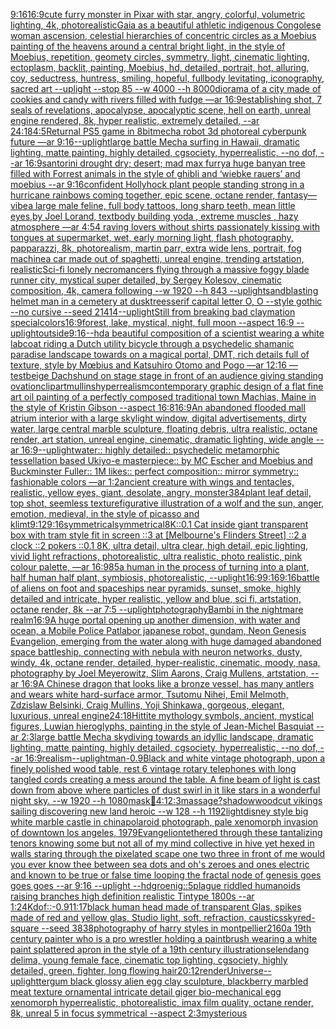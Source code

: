 [9:16](https://www.ebank.nz/aiartgenerator?category=9%3A16)[16:9](https://www.ebank.nz/aiartgenerator?category=16%3A9)[cute furry monster in Pixar with star, angry, colorful, volumetric lighting, 4k, photorealistic](https://www.ebank.nz/aiartgenerator?category=cute%20furry%20monster%20in%20Pixar%20with%20star%2C%20angry%2C%20colorful%2C%20volumetric%20lighting%2C%204k%2C%20photorealistic)[Gaia as a beautiful athletic indigenous Congolese woman ascension, celestial hierarchies of concentric circles as a Moebius painting of the heavens around a central bright light, in the style of Moebius, repetition, geomety circles, symmetry, light, cinematic lighting, ectoplasm, backlit, painting, Moebius, hd, detailed, portrait, hot, alluring, coy, seductress, huntress, smiling, hopeful, fullbody levitating, iconography, sacred art --uplight --stop 85 --w 4000 --h 8000](https://www.ebank.nz/aiartgenerator?category=Gaia%20as%20a%20beautiful%20athletic%20indigenous%20Congolese%20woman%20ascension%2C%20celestial%20hierarchies%20of%20concentric%20circles%20as%20a%20Moebius%20painting%20of%20the%20heavens%20around%20a%20central%20bright%20light%2C%20in%20the%20style%20of%20Moebius%2C%20repetition%2C%20geomety%20circles%2C%20symmetry%2C%20light%2C%20cinematic%20lighting%2C%20ectoplasm%2C%20backlit%2C%20painting%2C%20Moebius%2C%20hd%2C%20detailed%2C%20portrait%2C%20hot%2C%20alluring%2C%20coy%2C%20seductress%2C%20huntress%2C%20smiling%2C%20hopeful%2C%20fullbody%20levitating%2C%20iconography%2C%20sacred%20art%20--uplight%20--stop%2085%20--w%204000%20--h%208000)[diorama of a city made of cookies and candy with rivers filled with fudge —ar 16:9](https://www.ebank.nz/aiartgenerator?category=diorama%20of%20a%20city%20made%20of%20cookies%20and%20candy%20with%20rivers%20filled%20with%20fudge%20%E2%80%94ar%2016%3A9)[establishing shot, 7 seals of revelations,  apocalypse,  apocalyptic scene, hell on earth, unreal engine rendered,  8k, hyper realistic,  extremely detailed,  --ar 24:18](https://www.ebank.nz/aiartgenerator?category=establishing%20shot%2C%207%20seals%20of%20revelations%2C%20%20apocalypse%2C%20%20apocalyptic%20scene%2C%20hell%20on%20earth%2C%20unreal%20engine%20rendered%2C%20%208k%2C%20hyper%20realistic%2C%20%20extremely%20detailed%2C%20%20--ar%2024%3A18)[4:5](https://www.ebank.nz/aiartgenerator?category=4%3A5)[Returnal PS5 game in 8bit](https://www.ebank.nz/aiartgenerator?category=Returnal%20PS5%20game%20in%208bit)[mecha robot 3d photoreal cyberpunk future —ar 9:16](https://www.ebank.nz/aiartgenerator?category=mecha%20robot%203d%20photoreal%20cyberpunk%20future%20%E2%80%94ar%209%3A16)[--uplight](https://www.ebank.nz/aiartgenerator?category=--uplight)[large battle Mecha surfing in Hawaii, dramatic lighting, matte painting, highly detailed, cgsociety, hyperrealistic, --no dof, --ar 16:9](https://www.ebank.nz/aiartgenerator?category=large%20battle%20Mecha%20surfing%20in%20Hawaii%2C%20dramatic%20lighting%2C%20matte%20painting%2C%20highly%20detailed%2C%20cgsociety%2C%20hyperrealistic%2C%20--no%20dof%2C%20--ar%2016%3A9)[santorini drought dry; desert; mad max furry](https://www.ebank.nz/aiartgenerator?category=santorini%20drought%20dry%3B%20desert%3B%20mad%20max%20furry)[a huge banyan tree filled with Forrest animals in the style of ghibli and ‘wiebke rauers’ and moebius --ar 9:16](https://www.ebank.nz/aiartgenerator?category=a%20huge%20banyan%20tree%20filled%20with%20Forrest%20animals%20in%20the%20style%20of%20ghibli%20and%20%E2%80%98wiebke%20rauers%E2%80%99%20and%20moebius%20--ar%209%3A16)[confident Hollyhock plant people standing strong in a hurricane rainbows coming together, epic scene, octane render, fantasy](https://www.ebank.nz/aiartgenerator?category=confident%20Hollyhock%20plant%20people%20standing%20strong%20in%20a%20hurricane%20rainbows%20coming%20together%2C%20epic%20scene%2C%20octane%20render%2C%20fantasy)[—vibe](https://www.ebank.nz/aiartgenerator?category=%E2%80%94vibe)[a large male feline, full body tattoos, long sharp teeth, mean little eyes,by Joel  Lorand, text](https://www.ebank.nz/aiartgenerator?category=a%20large%20male%20feline%2C%20full%20body%20tattoos%2C%20long%20sharp%20teeth%2C%20mean%20little%20eyes%2Cby%20Joel%20%20Lorand%2C%20text)[body building yoda , extreme muscles , hazy atmosphere —ar 4:5](https://www.ebank.nz/aiartgenerator?category=body%20building%20yoda%20%2C%20extreme%20muscles%20%2C%20hazy%20atmosphere%20%E2%80%94ar%204%3A5)[4 raving lovers without shirts passionately kissing with tongues at supermarket, wet, early morning light, flash photography, papparazzi, 8k, photorealism, martin parr, extra wide lens, portrait, fog machine](https://www.ebank.nz/aiartgenerator?category=4%20raving%20lovers%20without%20shirts%20passionately%20kissing%20with%20tongues%20at%20supermarket%2C%20wet%2C%20early%20morning%20light%2C%20flash%20photography%2C%20papparazzi%2C%208k%2C%20photorealism%2C%20martin%20parr%2C%20extra%20wide%20lens%2C%20portrait%2C%20fog%20machine)[a car made out of spaghetti, unreal engine, trending artstation, realistic](https://www.ebank.nz/aiartgenerator?category=a%20car%20made%20out%20of%20spaghetti%2C%20unreal%20engine%2C%20trending%20artstation%2C%20realistic)[Sci-fi lonely necromancers flying through a massive foggy blade runner city, mystical super detailed, by Sergey Kolesov, cinematic composition, 4k, camera following --w 1920 --h 843 --uplight](https://www.ebank.nz/aiartgenerator?category=Sci-fi%20lonely%20necromancers%20flying%20through%20a%20massive%20foggy%20blade%20runner%20city%2C%20mystical%20super%20detailed%2C%20by%20Sergey%20Kolesov%2C%20cinematic%20composition%2C%204k%2C%20camera%20following%20--w%201920%20--h%20843%20--uplight)[sandblasting helmet man in a cemetery at dusk](https://www.ebank.nz/aiartgenerator?category=sandblasting%20helmet%20man%20in%20a%20cemetery%20at%20dusk)[trees](https://www.ebank.nz/aiartgenerator?category=trees)[serif capital letter O, O --style gothic --no cursive --seed 21414](https://www.ebank.nz/aiartgenerator?category=serif%20capital%20letter%20O%2C%20O%20--style%20gothic%20--no%20cursive%20--seed%2021414)[--uplight](https://www.ebank.nz/aiartgenerator?category=--uplight)[Still from breaking bad claymation special](https://www.ebank.nz/aiartgenerator?category=Still%20from%20breaking%20bad%20claymation%20special)[colors](https://www.ebank.nz/aiartgenerator?category=colors)[16:9](https://www.ebank.nz/aiartgenerator?category=16%3A9)[forest, lake, mystical, night, full moon --aspect 16:9 --uplight](https://www.ebank.nz/aiartgenerator?category=forest%2C%20lake%2C%20mystical%2C%20night%2C%20full%20moon%20--aspect%2016%3A9%20--uplight)[outside](https://www.ebank.nz/aiartgenerator?category=outside)[9:16](https://www.ebank.nz/aiartgenerator?category=9%3A16)[--hd](https://www.ebank.nz/aiartgenerator?category=--hd)[a beautiful composition of a scientist wearing a white labcoat riding a Dutch utility bicycle through a psychedelic shamanic paradise landscape towards on a magical portal, DMT,  rich details full of texture, style by Mœbius and Katsuhiro Otomo and Pogo —ar 12:16 —test](https://www.ebank.nz/aiartgenerator?category=a%20beautiful%20composition%20of%20a%20scientist%20wearing%20a%20white%20labcoat%20riding%20a%20Dutch%20utility%20bicycle%20through%20a%20psychedelic%20shamanic%20paradise%20landscape%20towards%20on%20a%20magical%20portal%2C%20DMT%2C%20%20rich%20details%20full%20of%20texture%2C%20style%20by%20M%C5%93bius%20and%20Katsuhiro%20Otomo%20and%20Pogo%20%E2%80%94ar%2012%3A16%20%E2%80%94test)[beige Dachshund on stage stage in front of an audience giving standing ovation](https://www.ebank.nz/aiartgenerator?category=beige%20Dachshund%20on%20stage%20stage%20in%20front%20of%20an%20audience%20giving%20standing%20ovation)[clipart](https://www.ebank.nz/aiartgenerator?category=clipart)[mullins](https://www.ebank.nz/aiartgenerator?category=mullins)[hyperrealism](https://www.ebank.nz/aiartgenerator?category=hyperrealism)[contemporary graphic design of a flat fine art oil painting of a perfectly composed traditional town Machias, Maine in the style of Kristin Gibson --aspect 16:8](https://www.ebank.nz/aiartgenerator?category=contemporary%20graphic%20design%20of%20a%20flat%20fine%20art%20oil%20painting%20of%20a%20perfectly%20composed%20traditional%20town%20Machias%2C%20Maine%20in%20the%20style%20of%20Kristin%20Gibson%20--aspect%2016%3A8)[16:9](https://www.ebank.nz/aiartgenerator?category=16%3A9)[An abandoned flooded mall atrium interior with a large skylight window, digital advertisements, dirty water, large central marble sculpture, floating debris, ultra realistic, octane render, art station, unreal engine, cinematic, dramatic lighting, wide angle --ar 16:9](https://www.ebank.nz/aiartgenerator?category=An%20abandoned%20flooded%20mall%20atrium%20interior%20with%20a%20large%20skylight%20window%2C%20digital%20advertisements%2C%20dirty%20water%2C%20large%20central%20marble%20sculpture%2C%20floating%20debris%2C%20ultra%20realistic%2C%20octane%20render%2C%20art%20station%2C%20unreal%20engine%2C%20cinematic%2C%20dramatic%20lighting%2C%20wide%20angle%20--ar%2016%3A9)[--uplight](https://www.ebank.nz/aiartgenerator?category=--uplight)[water:: highly detailed:: psychedelic metamorphic tessellation based Ukiyo-e masterpiece:: by MC Escher and Moebius and Buckminster Fuller:: 1M likes:: perfect composition:: mirror symmetry:: fashionable colors  —ar 1:2](https://www.ebank.nz/aiartgenerator?category=water%3A%3A%20highly%20detailed%3A%3A%20psychedelic%20metamorphic%20tessellation%20based%20Ukiyo-e%20masterpiece%3A%3A%20by%20MC%20Escher%20and%20Moebius%20and%20Buckminster%20Fuller%3A%3A%201M%20likes%3A%3A%20perfect%20composition%3A%3A%20mirror%20symmetry%3A%3A%20fashionable%20colors%20%20%E2%80%94ar%201%3A2)[ancient creature with wings and tentacles, realistic, yellow eyes, giant, desolate, angry, monster](https://www.ebank.nz/aiartgenerator?category=ancient%20creature%20with%20wings%20and%20tentacles%2C%20realistic%2C%20yellow%20eyes%2C%20giant%2C%20desolate%2C%20angry%2C%20monster)[384](https://www.ebank.nz/aiartgenerator?category=384)[plant leaf detail, top shot, seemless texture](https://www.ebank.nz/aiartgenerator?category=plant%20leaf%20detail%2C%20top%20shot%2C%20seemless%20texture)[figurative illustration of a wolf and the sun, anger, emotion, medieval, in the style of picasso and klimt](https://www.ebank.nz/aiartgenerator?category=figurative%20illustration%20of%20a%20wolf%20and%20the%20sun%2C%20anger%2C%20emotion%2C%20medieval%2C%20in%20the%20style%20of%20picasso%20and%20klimt)[9:12](https://www.ebank.nz/aiartgenerator?category=9%3A12)[9:16](https://www.ebank.nz/aiartgenerator?category=9%3A16)[symmetrical](https://www.ebank.nz/aiartgenerator?category=symmetrical)[symmetrical](https://www.ebank.nz/aiartgenerator?category=symmetrical)[8K](https://www.ebank.nz/aiartgenerator?category=8K)[::0.1 Cat inside giant transparent box with tram style fit in screen ::3 at [Melbourne's Flinders Street] ::2 a clock ::2 pokers ::0.1 8K, ultra detail, ultra clear, high detail, epic lighting, vivid light refractions, photorealistic, ultra realistic, photo realistic, pink colour palette, —ar 16:9](https://www.ebank.nz/aiartgenerator?category=%3A%3A0.1%20Cat%20inside%20giant%20transparent%20box%20with%20tram%20style%20fit%20in%20screen%20%3A%3A3%20at%20%5BMelbourne%27s%20Flinders%20Street%5D%20%3A%3A2%20a%20clock%20%3A%3A2%20pokers%20%3A%3A0.1%208K%2C%20ultra%20detail%2C%20ultra%20clear%2C%20high%20detail%2C%20epic%20lighting%2C%20vivid%20light%20refractions%2C%20photorealistic%2C%20ultra%20realistic%2C%20photo%20realistic%2C%20pink%20colour%20palette%2C%20%E2%80%94ar%2016%3A9)[85](https://www.ebank.nz/aiartgenerator?category=85)[a human in the process of turning into a plant, half human half plant, symbiosis, photorealistic, --uplight](https://www.ebank.nz/aiartgenerator?category=a%20human%20in%20the%20process%20of%20turning%20into%20a%20plant%2C%20half%20human%20half%20plant%2C%20symbiosis%2C%20photorealistic%2C%20--uplight)[16:9](https://www.ebank.nz/aiartgenerator?category=16%3A9)[9:16](https://www.ebank.nz/aiartgenerator?category=9%3A16)[9:16](https://www.ebank.nz/aiartgenerator?category=9%3A16)[battle of aliens on foot and spaceships near pyramids, sunset, smoke, highly detailed and intricate, hyper realistic, yellow and blue, sci fi, artstation, octane render, 8k --ar 7:5 --uplight](https://www.ebank.nz/aiartgenerator?category=battle%20of%20aliens%20on%20foot%20and%20spaceships%20near%20pyramids%2C%20sunset%2C%20smoke%2C%20highly%20detailed%20and%20intricate%2C%20hyper%20realistic%2C%20yellow%20and%20blue%2C%20sci%20fi%2C%20artstation%2C%20octane%20render%2C%208k%20--ar%207%3A5%20--uplight)[photography](https://www.ebank.nz/aiartgenerator?category=photography)[Bambi in the nightmare realm](https://www.ebank.nz/aiartgenerator?category=Bambi%20in%20the%20nightmare%20realm)[16:9](https://www.ebank.nz/aiartgenerator?category=16%3A9)[A huge portal opening up another dimension, with water and ocean, a Mobile Police Patlabor japanese robot, gundam, Neon Genesis Evangelion, emerging from the water along with huge damaged abandoned space battleship, connecting with nebula with neuron networks, dusty, windy, 4k, octane render, detailed, hyper-realistic, cinematic, moody, nasa, photography by Joel Meyerowitz, Slim Aarons, Craig Mullens, artstation, --ar 16:9](https://www.ebank.nz/aiartgenerator?category=A%20huge%20portal%20opening%20up%20another%20dimension%2C%20with%20water%20and%20ocean%2C%20a%20Mobile%20Police%20Patlabor%20japanese%20robot%2C%20gundam%2C%20Neon%20Genesis%20Evangelion%2C%20emerging%20from%20the%20water%20along%20with%20huge%20damaged%20abandoned%20space%20battleship%2C%20connecting%20with%20nebula%20with%20neuron%20networks%2C%20dusty%2C%20windy%2C%204k%2C%20octane%20render%2C%20detailed%2C%20hyper-realistic%2C%20cinematic%2C%20moody%2C%20nasa%2C%20photography%20by%20Joel%20Meyerowitz%2C%20Slim%20Aarons%2C%20Craig%20Mullens%2C%20artstation%2C%20--ar%2016%3A9)[A Chinese dragon that looks like a bronze vessel, has many antlers and wears white hard-surface armor, Tsutomu Nihei, Emil Melmoth, Zdzislaw Belsinki, Craig Mullins, Yoji Shinkawa, gorgeous, elegant, luxurious, unreal engine](https://www.ebank.nz/aiartgenerator?category=A%20Chinese%20dragon%20that%20looks%20like%20a%20bronze%20vessel%2C%20has%20many%20antlers%20and%20wears%20white%20hard-surface%20armor%2C%20Tsutomu%20Nihei%2C%20Emil%20Melmoth%2C%20Zdzislaw%20Belsinki%2C%20Craig%20Mullins%2C%20Yoji%20Shinkawa%2C%20gorgeous%2C%20elegant%2C%20luxurious%2C%20unreal%20engine)[24:18](https://www.ebank.nz/aiartgenerator?category=24%3A18)[Hittite mythology symbols, ancient, mystical figures, Luwian hieroglyphs, painting in the style of Jean-Michel Basquiat --ar 2:3](https://www.ebank.nz/aiartgenerator?category=Hittite%20mythology%20symbols%2C%20ancient%2C%20mystical%20figures%2C%20Luwian%20hieroglyphs%2C%20painting%20in%20the%20style%20of%20Jean-Michel%20Basquiat%20--ar%202%3A3)[large battle Mecha skydiving towards an idyllic landscape, dramatic lighting, matte painting, highly detailed, cgsociety, hyperrealistic, --no dof, --ar 16:9](https://www.ebank.nz/aiartgenerator?category=large%20battle%20Mecha%20skydiving%20towards%20an%20idyllic%20landscape%2C%20dramatic%20lighting%2C%20matte%20painting%2C%20highly%20detailed%2C%20cgsociety%2C%20hyperrealistic%2C%20--no%20dof%2C%20--ar%2016%3A9)[realism](https://www.ebank.nz/aiartgenerator?category=realism)[--uplight](https://www.ebank.nz/aiartgenerator?category=--uplight)[man](https://www.ebank.nz/aiartgenerator?category=man)[-0.9](https://www.ebank.nz/aiartgenerator?category=-0.9)[Black and white vintage photograph, upon a finely polished wood table, rest 6 vintage rotary telephones with long tangled cords creating a mess around the table. A fine beam of light is cast down from above where particles of dust swirl in it like stars in a wonderful night sky. --w 1920 --h 1080](https://www.ebank.nz/aiartgenerator?category=Black%20and%20white%20vintage%20photograph%2C%20upon%20a%20finely%20polished%20wood%20table%2C%20rest%206%20vintage%20rotary%20telephones%20with%20long%20tangled%20cords%20creating%20a%20mess%20around%20the%20table.%20A%20fine%20beam%20of%20light%20is%20cast%20down%20from%20above%20where%20particles%20of%20dust%20swirl%20in%20it%20like%20stars%20in%20a%20wonderful%20night%20sky.%20--w%201920%20--h%201080)[mask](https://www.ebank.nz/aiartgenerator?category=mask)[🚨](https://www.ebank.nz/aiartgenerator?category=%F0%9F%9A%A8)[4:1](https://www.ebank.nz/aiartgenerator?category=4%3A1)[2:3](https://www.ebank.nz/aiartgenerator?category=2%3A3)[massage?](https://www.ebank.nz/aiartgenerator?category=massage%3F)[shadow](https://www.ebank.nz/aiartgenerator?category=shadow)[woodcut vikings sailing discovering new land heroic --w 128 --h 1192](https://www.ebank.nz/aiartgenerator?category=woodcut%20vikings%20sailing%20discovering%20new%20land%20heroic%20--w%20128%20--h%201192)[light](https://www.ebank.nz/aiartgenerator?category=light)[disney style big white marble castle in china](https://www.ebank.nz/aiartgenerator?category=disney%20style%20big%20white%20marble%20castle%20in%20china)[polaroid photograph, pale xenomorph invasion of downtown los angeles, 1979](https://www.ebank.nz/aiartgenerator?category=polaroid%20photograph%2C%20pale%20xenomorph%20invasion%20of%20downtown%20los%20angeles%2C%201979)[Evangelion](https://www.ebank.nz/aiartgenerator?category=Evangelion)[tethered through these tantalizing tenors knowing some but not all of my mind collective in hive yet hexed in walls staring through the pixelated scape one two three in front of me would you ever know thee between sea dots and oh's zeroes and ones electric and known to be true or false time looping the fractal node of genesis goes goes goes  --ar 9:16 --uplight --hd](https://www.ebank.nz/aiartgenerator?category=tethered%20through%20these%20tantalizing%20tenors%20knowing%20some%20but%20not%20all%20of%20my%20mind%20collective%20in%20hive%20yet%20hexed%20in%20walls%20staring%20through%20the%20pixelated%20scape%20one%20two%20three%20in%20front%20of%20me%20would%20you%20ever%20know%20thee%20between%20sea%20dots%20and%20oh%27s%20zeroes%20and%20ones%20electric%20and%20known%20to%20be%20true%20or%20false%20time%20looping%20the%20fractal%20node%20of%20genesis%20goes%20goes%20goes%20%20--ar%209%3A16%20--uplight%20--hd)[groenig::5](https://www.ebank.nz/aiartgenerator?category=groenig%3A%3A5)[plague riddled humanoids raising branches high definition realistic Tintype 1800s --ar 1:2](https://www.ebank.nz/aiartgenerator?category=plague%20riddled%20humanoids%20raising%20branches%20high%20definition%20realistic%20Tintype%201800s%20--ar%201%3A2)[4K](https://www.ebank.nz/aiartgenerator?category=4K)[dof::-0.9](https://www.ebank.nz/aiartgenerator?category=dof%3A%3A-0.9)[11:17](https://www.ebank.nz/aiartgenerator?category=11%3A17)[black human head made of transparent Glas, spikes made of red and yellow glas, Studio light, soft, refraction, caustics](https://www.ebank.nz/aiartgenerator?category=black%20human%20head%20made%20of%20transparent%20Glas%2C%20spikes%20made%20of%20red%20and%20yellow%20glas%2C%20Studio%20light%2C%20soft%2C%20refraction%2C%20caustics)[sky](https://www.ebank.nz/aiartgenerator?category=sky)[red-square --seed 3838](https://www.ebank.nz/aiartgenerator?category=red-square%20--seed%203838)[photography of harry styles in montpellier](https://www.ebank.nz/aiartgenerator?category=photography%20of%20harry%20styles%20in%20montpellier)[2160](https://www.ebank.nz/aiartgenerator?category=2160)[a 19th century painter who is a pro wrestler holding a paintbrush wearing a white paint splattered apron in the style of a 19th century illustration](https://www.ebank.nz/aiartgenerator?category=a%2019th%20century%20painter%20who%20is%20a%20pro%20wrestler%20holding%20a%20paintbrush%20wearing%20a%20white%20paint%20splattered%20apron%20in%20the%20style%20of%20a%2019th%20century%20illustration)[selendang delima, young female face, cinematic top lighting, cgsociety, highly detailed, green, fighter, long flowing hair](https://www.ebank.nz/aiartgenerator?category=selendang%20delima%2C%20young%20female%20face%2C%20cinematic%20top%20lighting%2C%20cgsociety%2C%20highly%20detailed%2C%20green%2C%20fighter%2C%20long%20flowing%20hair)[20:12](https://www.ebank.nz/aiartgenerator?category=20%3A12)[render](https://www.ebank.nz/aiartgenerator?category=render)[Universe](https://www.ebank.nz/aiartgenerator?category=Universe)[--uplight](https://www.ebank.nz/aiartgenerator?category=--uplight)[tergum black glossy alien egg clay sculpture, blackberry marbled meat texture ornamental intricate detail giger bio-mechanical  egg xenomorph  hyperrealistic, photorealistic, imax film quality, octane render, 8k, unreal 5 in focus symmetrical --aspect 2:3](https://www.ebank.nz/aiartgenerator?category=tergum%20black%20glossy%20alien%20egg%20clay%20sculpture%2C%20blackberry%20marbled%20meat%20texture%20ornamental%20intricate%20detail%20giger%20bio-mechanical%20%20egg%20xenomorph%20%20hyperrealistic%2C%20photorealistic%2C%20imax%20film%20quality%2C%20octane%20render%2C%208k%2C%20unreal%205%20in%20focus%20symmetrical%20--aspect%202%3A3)[mysterious](https://www.ebank.nz/aiartgenerator?category=mysterious)